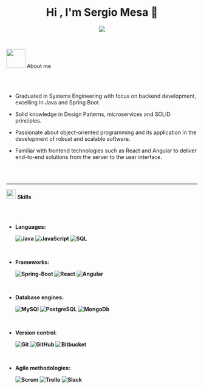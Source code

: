 <h1 align="center"><b>Hi , I'm Sergio Mesa 👋</b></h1>

<p align="center"> 
<img src="https://github.com/SergioSm12/sergioSm12/assets/61945004/377a1659-b571-4703-a4c9-76fc6000c548">
</p>

<br>

 <picture><img src = "https://github.com/SergioSm12/sergioSm12/assets/61945004/f791c364-ba92-40d0-8497-d880acfa0497" width = 50px></picture> About me

<br><br>

- Graduated in Systems Engineering with focus on backend development, excelling in Java and Spring Boot.

- Solid knowledge in Design Patterns, microservices and SOLID principles.

- Passionate about object-oriented programming and its application in the development of robust and scalable software.

- Familiar with frontend technologies such as React and Angular to deliver end-to-end solutions from the server to the user interface.

<br><br>
<hr>

 <img src="https://media2.giphy.com/media/QssGEmpkyEOhBCb7e1/giphy.gif?cid=ecf05e47a0n3gi1bfqntqmob8g9aid1oyj2wr3ds3mg700bl&rid=giphy.gif" width ="25"> <b>Skills<b>

<br><br>

<p align="center">
 
 - **Languages**:
   
      ![Java](https://img.shields.io/badge/Java-BackEnd-F80000?style=for-the-badge&logo=oracle)
      ![JavaScript](https://img.shields.io/badge/JavaScript-Frontend-F7DF1E?style=for-the-badge&logo=javascript)
      ![SQL](https://img.shields.io/badge/SQL-Database-003B57?style=for-the-badge&logo=sql)
   
 <br> 
 
 - **Frameworks**:
   
   ![Spring-Boot](https://img.shields.io/badge/SpringBoot-BackEnd-6DB33F?style=for-the-badge&logo=springboot)
   ![React](https://img.shields.io/badge/React-FrontEnd-61DAFB?style=for-the-badge&logo=react)
   ![Angular](https://img.shields.io/badge/Angular-FrontEnd-0F0F11?style=for-the-badge&logo=angular)

  <br>

   - **Database engines**:
     
     ![MySQl](https://img.shields.io/badge/MySQL-BackEnd-4479A1?style=for-the-badge&logo=mysql)
     ![PostgreSQL](https://img.shields.io/badge/PostgreSQL-BackEnd-4169E1?style=for-the-badge&logo=postgresql)
     ![MongoDb](https://img.shields.io/badge/MongoDB-BackEnd-47A248?style=for-the-badge&logo=mongodb)

<br>
      
- **Version control**:

    ![Git](https://img.shields.io/badge/Git-Version_Control-F05032?style=for-the-badge&logo=git)
    ![GitHub](https://img.shields.io/badge/GitHub-Version_Control-181717?style=for-the-badge&logo=github)
    ![Bitbucket](https://img.shields.io/badge/Bitbucket-Version_Control-0052CC?style=for-the-badge&logo=bitbucket)

    <br>
    
- **Agile methodologies**:
  
     ![Scrum](https://img.shields.io/badge/Scrum-Agile_Methodologies-009FDA?style=for-the-badge&logo=scrum)
     ![Trello](https://img.shields.io/badge/Trello-Agile_Methodologies-0052CC?style=for-the-badge&logo=trello)
  ![Slack](https://img.shields.io/badge/Slack-Agile_Methodologies-4A154B?style=for-the-badge&logo=slack)
  

</p>
 
<!--
**SergioSm12/sergioSm12** is a ✨ _special_ ✨ repository because its `README.md` (this file) appears on your GitHub profile.

Here are some ideas to get you started:

- 🔭 I’m currently working on ...
- 🌱 I’m currently learning ...
- 👯 I’m looking to collaborate on ...
- 🤔 I’m looking for help with ...
- 💬 Ask me about ...
- 📫 How to reach me: ...
- 😄 Pronouns: ...
- ⚡ Fun fact: ...
-->
